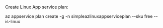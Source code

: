 Create Linux App service plan:

az appservice plan create -g <resource group> -n simpleazlinuxappserviceplan --sku free --is-linux